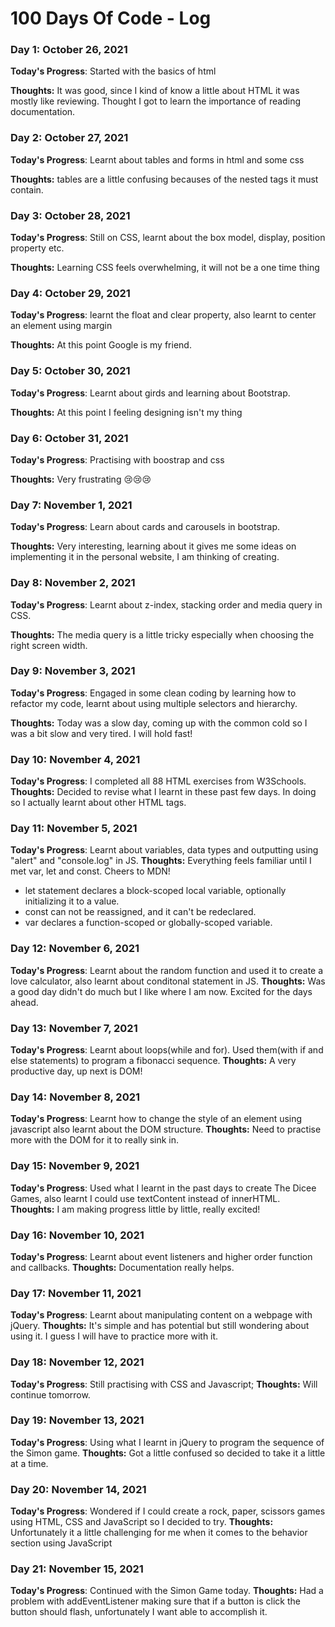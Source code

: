 # 100 Days Of Code - Log

### Day 1: October 26, 2021


**Today's Progress**: Started with the basics of html

**Thoughts:** It was good, since I kind of know a little about HTML it was mostly like reviewing. Thought I got to learn the importance of reading documentation.



### Day 2: October 27, 2021


**Today's Progress**: Learnt about tables and forms in html and some css

**Thoughts:** tables are a little confusing becauses of the nested tags it must contain.



### Day 3: October 28, 2021


**Today's Progress**: Still on CSS, learnt about the box model, display, position property etc.

**Thoughts:** Learning CSS feels overwhelming, it will not be a one time thing

### Day 4: October 29, 2021


**Today's Progress**: learnt the float and clear property, also learnt to center an element using margin 

**Thoughts:** At this point Google is my friend. 

### Day 5: October 30, 2021


**Today's Progress**: Learnt about girds and learning about Bootstrap.

**Thoughts:** At this point I feeling designing isn't my thing 

### Day 6: October 31, 2021


**Today's Progress**: Practising with boostrap and css

**Thoughts:** Very frustrating 😢😢😢

### Day 7: November 1, 2021


**Today's Progress**: Learn about cards and carousels in bootstrap.

**Thoughts:** Very interesting, learning about it gives me some ideas on implementing it in the personal website, I am thinking of creating.

### Day 8: November 2, 2021


**Today's Progress**: Learnt about z-index, stacking order and media query in CSS.

**Thoughts:** The media query is a little tricky especially when choosing the right screen width.

### Day 9: November 3, 2021


**Today's Progress**: Engaged in some clean coding by learning how to refactor my code, learnt about using multiple selectors and hierarchy.

**Thoughts:** Today was a slow day, coming up with the common cold so I was a bit slow and very tired. I will hold fast!

### Day 10: November 4, 2021


**Today's Progress**: I completed all 88 HTML exercises from W3Schools.
**Thoughts:** Decided to revise what I learnt in these past few days. In doing so I actually learnt about other HTML tags. 

### Day 11: November 5, 2021


**Today's Progress**: Learnt about variables, data types and outputting using "alert" and "console.log" in JS.
**Thoughts:** Everything feels familiar until I met var, let and const. Cheers to MDN!
  - let statement declares a block-scoped local variable, optionally initializing it to a value.
  - const can not be reassigned, and it can't be redeclared.
  - var declares a function-scoped or globally-scoped variable.

### Day 12: November 6, 2021


**Today's Progress**: Learnt about the random function and used it to create a love calculator, also learnt about conditonal statement in JS.
**Thoughts:** Was a good day didn't do much but I like where I am now. Excited for the days ahead. 

### Day 13: November 7, 2021


**Today's Progress**: Learnt about loops(while and for). Used them(with if and else statements) to program a fibonacci sequence.
**Thoughts:** A very productive day, up next is DOM!

### Day 14: November 8, 2021


**Today's Progress**: Learnt how to change the style of an element using javascript also learnt about the DOM structure.
**Thoughts:** Need to practise more with the DOM for it to really sink in.

### Day 15: November 9, 2021


**Today's Progress**: Used what I learnt in the past days to create The Dicee Games, also learnt I could use textContent instead of innerHTML.
**Thoughts:** I am making progress little by little, really excited!

### Day 16: November 10, 2021


**Today's Progress**: Learnt about event listeners and higher order function and callbacks.
**Thoughts:** Documentation really helps.


### Day 17: November 11, 2021


**Today's Progress**: Learnt about manipulating content on a webpage with jQuery.
**Thoughts:** It's simple and has potential but still wondering about using it. 
I guess I will have to practice more with it.

### Day 18: November 12, 2021


**Today's Progress**: Still practising with CSS and Javascript;
**Thoughts:** Will continue tomorrow.


### Day 19: November 13, 2021


**Today's Progress**: Using what I learnt in jQuery to program the sequence of the Simon game.
**Thoughts:** Got a little confused so decided to take it a little at a time.


### Day 20: November 14, 2021


**Today's Progress**: Wondered if I could create a rock, paper, scissors games using HTML, CSS and JavaScript so I decided to try.
**Thoughts:** Unfortunately it a little challenging for me when it comes to the behavior section using JavaScript


### Day 21: November 15, 2021


**Today's Progress**: Continued with the Simon Game today.
**Thoughts:** Had a problem with addEventListener making sure that if a button is click the button should flash, unfortunately I want able to accomplish it.
